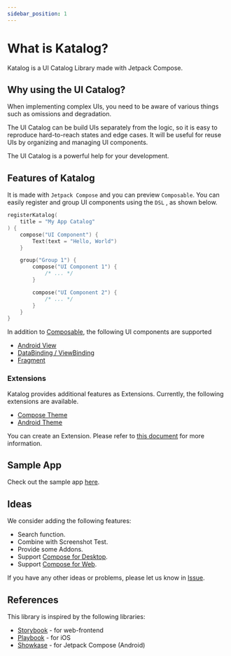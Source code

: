 ```yaml
---
sidebar_position: 1
---
```

# What is Katalog?
Katalog is a UI Catalog Library made with Jetpack Compose.

## Why using the UI Catalog?
When implementing complex UIs, you need to be aware of various things such as omissions and degradation.

The UI Catalog can be build UIs separately from the logic, so it is easy to reproduce hard-to-reach states and edge cases.
It will be useful for reuse UIs by organizing and managing UI components.

The UI Catalog is a powerful help for your development.

## Features of Katalog

It is made with `Jetpack Compose` and you can preview `Composable`.
You can easily register and group UI components using the `DSL` , as shown below.

```kotlin
registerKatalog(
    title = "My App Catalog"
) {
    compose("UI Component") {
        Text(text = "Hello, World")
    }

    group("Group 1") {
        compose("UI Component 1") {
            /* ... */
        }

        compose("UI Component 2") {
            /* ... */
        }
    }
}
```
In addition to [Composable](/docs/main/jetpack-compose), the following UI components are supported
* [Android View](/docs/main/android-view)
* [DataBinding / ViewBinding](/docs/main/binding)
* [Fragment](/docs/main/fragment)

### Extensions
Katalog provides additional features as Extensions.
Currently, the following extensions are available.
* [Compose Theme](/docs/main/extensions/compose-theme)
* [Android Theme](/docs/main/extensions/android-theme)

You can create an Extension.
Please refer to [this document](/docs/main/extensions/create) for more information.

## Sample App
Check out the sample app [here](https://github.com/cyberagent-zemi/katalog/tree/main/samples/android-sample).

## Ideas
We consider adding the following features:
* Search function.
* Combine with Screenshot Test.
* Provide some Addons.
* Support [Compose for Desktop](https://www.jetbrains.com/lp/compose/).
* Support [Compose for Web](https://compose-web.ui.pages.jetbrains.team/).

If you have any other ideas or problems, please let us know in [Issue](https://github.com/cyberagent-zemi/katalog/issues).

## References
This library is inspired by the following libraries:
* [Storybook](https://storybook.js.org/) - for web-frontend
* [Playbook](https://github.com/playbook-ui/playbook-ios) - for iOS
* [Showkase](https://github.com/airbnb/Showkase) - for Jetpack Compose (Android)
